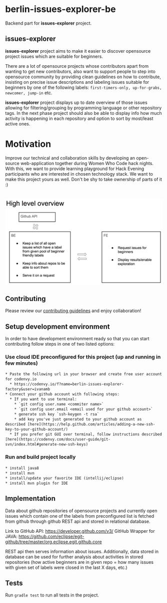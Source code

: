 # berlin-issues-explorer-be

Backend part for **issues-explorer** project.
 

## issues-explorer

 **issues-explorer** project aims to make it easier to discover opensource project issues which are suitable for beginners.

There are a lot of opensource projects whose contributors apart from wanting to get new contributors, also want to support people to step into opensource community by providing clean guidelines on how to contribute, insisting on precise issue descriptions and labeling issues suitable for beginners by one of the following labels: `first-timers-only, up-for-grabs, newcomer, jump-in` etc.
  
**issues-explorer** project displays up to date overview of those issues allowing for filtering/grouping by programming language or other repository tags. In the next phase project should also be able to display info how much activity is happening in each repository and option to sort by most/least active ones.

# Motivation

Improve our technical and collaboration skills by developing an open-source web-application together during Women Who Code hack nights.
With this, we want to provide learning playground for Hack Evening participants who are interested in chosen technology stack. We want to make this project yours as well. Don't be shy to take ownership of parts of it :)

#

![project components](project_overview.png)

## Contributing

Please review our [contributing guidelines](CONTRIBUTING.md) and enjoy collaboration! 

## Setup development environment
  
In order to have development environment ready so that you can start contributing follow steps in one of two listed options:
 

### Use cloud IDE preconfigured for this project (up and running in few minutes)
    * Paste the following url in your browser and create free user account for codenvy.io
      * https://codenvy.io/f?name=berlin-issues-explorer-factory&user=ivanamb
    * Connect your github account with following steps:
      * If you want to use terminal:
        * `git config user.name <commiter name>`
        * `git config user.email <email used for your github account>`
        * generate ssh key `ssh-keygen -t rsa`
        * add key you've just generated to your github account as described [here](https://help.github.com/articles/adding-a-new-ssh-key-to-your-github-account/)
      * If you prefer git GUI over terminal, follow instructions described [here](https://codenvy.com/docs/user-guide/git-svn/index.html#generate-new-ssh-keys)


### Run and build project locally
    * install java8
    * install mvn
    * install/update your favorite IDE (intellij/eclipse)
    * install mvn plugin for IDE


## Implementation

Data about github repositories of opensource projects and currently open issues which contain one of the labels from preconfigured list is fetched from github through github REST api and stored in relational database.

Link to GitHub API: https://developer.github.com/v3/
GitHub Wrapper for JAVA: https://github.com/eclipse/egit-github/tree/master/org.eclipse.egit.github.core


REST api then serves information about issues. Additionally, data stored in database can be used for further analysis about activities in stored repositories (how active beginners are in given repo = how many issues with given set of labels were closed in the last X days, etc.) 

## Tests

Run `gradle test` to run all tests in the project.
